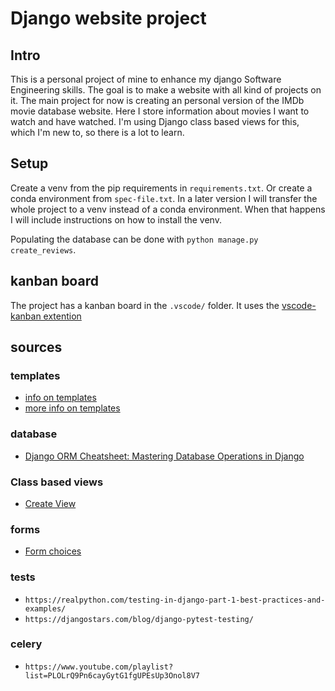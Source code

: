 # Django website project

## Intro

This is a personal project of mine to enhance my django Software Engineering skills.
The goal is to make a website with all kind of projects on it.
The main project for now is creating an personal version of the IMDb movie database website. Here I store information about movies I want to watch and have watched. I'm using Django class based views for this, which I'm new to, so there is a lot to learn.

## Setup

Create a venv from the pip requirements in `requirements.txt`.
Or create a conda environment from `spec-file.txt`.
In a later version I will transfer the whole project to a venv instead of a conda environment.
When that happens I will include instructions on how to install the venv.

Populating the database can be done with `python manage.py create_reviews`.

## kanban board

The project has a kanban board in the `.vscode/` folder.
It uses the [vscode-kanban extention](https://github.com/mkloubert/vscode-kanban)

## sources

### templates

- [info on templates](https://dev.to/scofieldidehen/mastering-django-templates-a-guide-to-advanced-features-and-best-practices-25pe)
- [more info on templates](https://www.pythontutorial.net/django-tutorial/django-templates/)

### database

- [Django ORM Cheatsheet: Mastering Database Operations in Django](https://djangocentral.com/django-orm-cheatsheet/)

### Class based views

- [Create View](https://www.pythontutorial.net/django-tutorial/django-createview/)

### forms

- [Form choices](https://www.b-list.org/weblog/2007/nov/02/handle-choices-right-way/)

### tests

- `https://realpython.com/testing-in-django-part-1-best-practices-and-examples/`
- `https://djangostars.com/blog/django-pytest-testing/`

### celery

- `https://www.youtube.com/playlist?list=PLOLrQ9Pn6cayGytG1fgUPEsUp3Onol8V7`